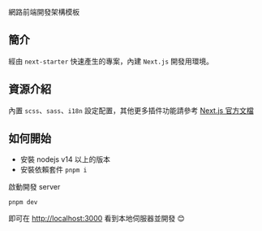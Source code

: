 網路前端開發架構模板

## 簡介

經由 `next-starter` 快速產生的專案，內建 `Next.js` 開發用環境。

## 資源介紹

內置 `scss`、`sass`、`i18n` 設定配置，其他更多插件功能請參考 [Next.js 官方文檔](https://nextjs.org/)

## 如何開始

- 安裝 nodejs v14 以上的版本
- 安裝依賴套件 `pnpm i`

啟動開發 server

```
pnpm dev
```

即可在 <http://localhost:3000> 看到本地伺服器並開發 😊
